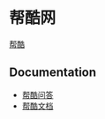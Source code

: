 
# 帮酷网

<a href="https://www.helplib.com">帮酷</a> 

## Documentation

* <a href="https://ask.helplib.com">帮酷问答</a> 
* <a href="https://docs.helplib.com">帮酷文档</a> 


